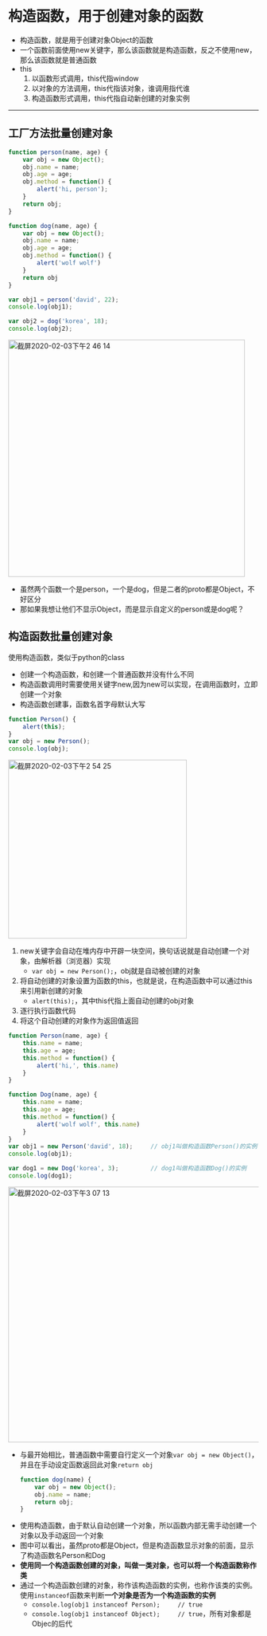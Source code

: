 # 构造函数，用于创建对象的函数

- 构造函数，就是用于创建对象Object的函数
- 一个函数前面使用new关键字，那么该函数就是构造函数，反之不使用new，那么该函数就是普通函数
- this
    1. 以函数形式调用，this代指window
    2. 以对象的方法调用，this代指该对象，谁调用指代谁
    3. 构造函数形式调用，this代指自动新创建的对象实例

-----
## 工厂方法批量创建对象

```javascript
function person(name, age) {
    var obj = new Object();
    obj.name = name;
    obj.age = age;
    obj.method = function() {
        alert('hi, person');
    }
    return obj;
}

function dog(name, age) {
    var obj = new Object();
    obj.name = name;
    obj.age = age;
    obj.method = function() {
        alert('wolf wolf')
    }
    return obj
}

var obj1 = person('david', 22);
console.log(obj1);

var obj2 = dog('korea', 18);
console.log(obj2);
```
<img width="476" alt="截屏2020-02-03下午2 46 14" src="https://user-images.githubusercontent.com/26485327/73631446-f3a47680-4693-11ea-85e0-66c4b767f104.png">

- 虽然两个函数一个是person，一个是dog，但是二者的proto都是Object，不好区分
- 那如果我想让他们不显示Object，而是显示自定义的person或是dog呢？

## 构造函数批量创建对象
使用构造函数，类似于python的class
- 创建一个构造函数，和创建一个普通函数并没有什么不同
- 构造函数调用时需要使用关键字new,因为new可以实现，在调用函数时，立即创建一个对象
- 构造函数创建事，函数名首字母默认大写
```javascript
function Person() {
    alert(this);
}
var obj = new Person();
console.log(obj);
```
<img width="359" alt="截屏2020-02-03下午2 54 25" src="https://user-images.githubusercontent.com/26485327/73631829-13886a00-4695-11ea-8f31-f02bea7dcd8b.png">

1. new关键字会自动在堆内存中开辟一块空间，换句话说就是自动创建一个对象，由解析器（浏览器）实现
    - `var obj = new Person();`，obj就是自动被创建的对象
2. 将自动创建的对象设置为函数的this，也就是说，在构造函数中可以通过this来引用新创建的对象
    - `alert(this);`，其中this代指上面自动创建的obj对象
3. 逐行执行函数代码
4. 将这个自动创建的对象作为返回值返回

```javascript
function Person(name, age) {
    this.name = name;
    this.age = age;
    this.method = function() {
        alert('hi,', this.name)
    }
}

function Dog(name, age) {
    this.name = name;
    this.age = age;
    this.method = function() {
        alert('wolf wolf', this.name)
    }
}
var obj1 = new Person('david', 18);     // obj1叫做构造函数Person()的实例
console.log(obj1);

var dog1 = new Dog('korea', 3);         // dog1叫做构造函数Dog()的实例
console.log(dog1);
```
<img width="513" alt="截屏2020-02-03下午3 07 13" src="https://user-images.githubusercontent.com/26485327/73632510-dde48080-4696-11ea-9a23-1eec05d0a7af.png">

- 与最开始相比，普通函数中需要自行定义一个对象`var obj = new Object()`，并且在手动设定函数返回此对象`return obj`
    ```javascript
    function dog(name) {
        var obj = new Object();     
        obj.name = name;
        return obj;
    }
    ```
- 使用构造函数，由于默认自动创建一个对象，所以函数内部无需手动创建一个对象以及手动返回一个对象
- 图中可以看出，虽然proto都是Object，但是构造函数显示对象的前面，显示了构造函数名Person和Dog
- **使用同一个构造函数创建的对象，叫做一类对象，也可以将一个构造函数称作类**
- 通过一个构造函数创建的对象，称作该构造函数的实例，也称作该类的实例。使用`instanceof`函数来判断**一个对象是否为一个构造函数的实例**
    - `console.log(obj1 instanceof Person);     // true`    
    - `console.log(obj1 instanceof Object);     // true`，所有对象都是Objec的后代















